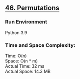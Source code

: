 ## [46. Permutations](https://leetcode.com/problems/permutations/)

### Run Environment
Python 3.9

### Time and Space Complexity:
Time: O(n)  
Space: O(n * m)  
Actual Time: 32 ms  
Actual Space: 14.3 MB

